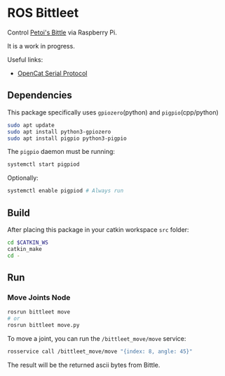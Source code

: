 # ROS Bittleet

Control [Petoi's Bittle](https://www.petoi.com/bittle) via Raspberry Pi. 

It is a work in progress. 

Useful links:
* [OpenCat Serial Protocol](https://bittle.petoi.com/4-configuration#4-3-arduino-ide-as-an-interface)

## Dependencies

This package specifically uses `gpiozero`(python) and `pigpio`(cpp/python)

```sh
sudo apt update
sudo apt install python3-gpiozero
sudo apt install pigpio python3-pigpio
```

The `pigpio` daemon must be running:

```sh
systemctl start pigpiod
```

Optionally:
```sh
systemctl enable pigpiod # Always run
```

## Build 

After placing this package in your catkin workspace `src` folder:

```sh
cd $CATKIN_WS
catkin_make
cd -
```

## Run

### Move Joints Node

```sh
rosrun bittleet move
# or
rosrun bittleet move.py
```

To move a joint, you can run the `/bittleet_move/move` service:

```sh
rosservice call /bittleet_move/move "{index: 8, angle: 45}" 
```
The result will be the returned ascii bytes from Bittle.

